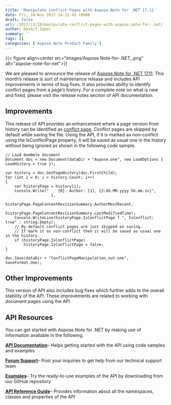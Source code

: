 ```yaml
---
title: 'Manipulate Conflict Pages with Aspose.Note for .NET 17.11'
date: Fri, 10 Nov 2017 14:23:43 +0000
draft: false
url: /2017/11/10/manipulate-conflict-pages-with-aspose.note-for-.net/
author: Kashif Iqbal
summary: ''
tags: []
categories: ['Aspose.Note Product Family']
---
```




{{< figure align=center src="images/Aspose.Note-for-.NET_.png" alt="aspose-note-for-net">}}


We are pleased to announce the release of [Aspose.Note for .NET 17.11][1]. This month’s release is sort of maintenance release and includes API improvements in terms of bug fixes. It also provides ability to identify conflict pages from a page’s history. For a complete note on what is new and fixed, please visit the release notes section of API documentation.

## Improvements

This release of API provides an enhancement where a page version from history can be identified as [conflict page][2]. Conflict pages are skipped by default while saving the file. Using the API, if it is marked as non-conflict using the IsConflictPage property, it will be saved as usual one in the history without being ignored as shown in the following code sample.

```
// Load OneNote document
Document doc = new Document(dataDir + "Aspose.one", new LoadOptions { LoadHistory = true });

var history = doc.GetPageHistory(doc.FirstChild);
for (int i = 0; i < history.Count; i++)
{
    var historyPage = history[i];
    Console.Write("    {0}. Author: {1}, {2:dd.MM.yyyy hh.mm.ss}",
                    i,
                    historyPage.PageContentRevisionSummary.AuthorMostRecent,
                    historyPage.PageContentRevisionSummary.LastModifiedTime);
    Console.WriteLine(historyPage.IsConflictPage ? ", IsConflict: true" : string.Empty);
    // By default conflict pages are just skipped on saving.
    // If mark it as non-conflict then it will be saved as usual one in the history.
    if (historyPage.IsConflictPage)
        historyPage.IsConflictPage = false;
}

doc.Save(dataDir + "ConflictPageManipulation_out.one", SaveFormat.One); 
```

## Other Improvements

This version of API also includes bug fixes which further adds to the overall stability of the API. These improvements are related to working with document pages using the API.

## API Resources

You can get started with Aspose.Note for .NET by making use of information available in the following.

**[API Documentation][3]**– Helps getting started with the API using code samples and examples

**[Forum Support][4]**– Post your inquiries to get help from our technical support team

**[Examples][5]**– Try the ready-to-use examples of the API by downloading from our GitHub repository

**[API Reference Guide][6]**– Provides information about all the namespaces, classes and properties of the API



[1]: https://www.nuget.org/packages/Aspose.Note/17.11.0
[2]: https://docs.aspose.com/display/notenet/Working+with+Pages#WorkingwithPages-WorkingwithConflictPages
[3]: https://docs.aspose.com/note/net/
[4]: https://forum.aspose.com/c/note
[5]: https://github.com/asposenote/Aspose_Note_NET
[6]: http://www.aspose.com/api/net/note





